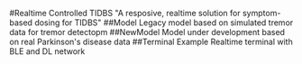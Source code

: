#Realtime Controlled TIDBS
"A resposive, realtime solution for symptom-based dosing for TIDBS"
##Model
Legacy model based on simulated tremor data for tremor detectopm
##NewModel
Model under development based on real Parkinson's disease data
##Terminal
Example Realtime terminal with BLE and DL network
